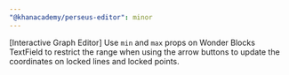 ```yaml
---
"@khanacademy/perseus-editor": minor
---
```


[Interactive Graph Editor] Use `min` and `max` props on Wonder Blocks TextField to restrict the range when using the arrow buttons to update the coordinates on locked lines and locked points.
